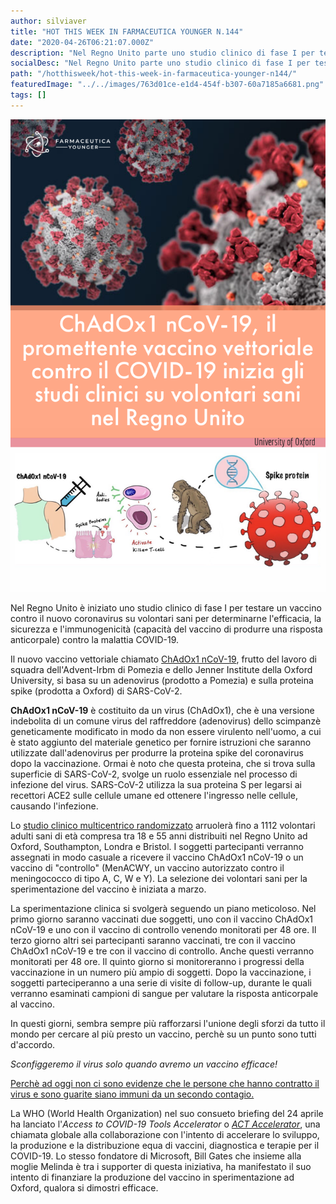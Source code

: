 ```yaml
---
author: silviaver
title: "HOT THIS WEEK IN FARMACEUTICA YOUNGER N.144"
date: "2020-04-26T06:21:07.000Z"
description: "Nel Regno Unito parte uno studio clinico di fase I per testare un vaccino contro il nuovo coronavirus su volontari sani per determinarne l'efficacia, la sicurezza e l'immunogenicità (capacità del vaccino di attivare una risposta anticorpale) contro la malattia COVID-19."
socialDesc: "Nel Regno Unito parte uno studio clinico di fase I per testare un vaccino contro il nuovo coronavirus su volontari sani per determinarne l'efficacia, la sicurezza e l'immunogenicità (capacità del vaccino di attivare una risposta anticorpale) contro la malattia COVID-19."
path: "/hotthisweek/hot-this-week-in-farmaceutica-younger-n144/"
featuredImage: "../../images/763d01ce-e1d4-454f-b307-60a7185a6681.png"
tags: []
---
```


![](../../images/763d01ce-e1d4-454f-b307-60a7185a6681.png)

Nel Regno Unito è iniziato uno studio clinico di fase I per testare un vaccino contro il nuovo coronavirus su volontari sani per determinarne l'efficacia, la sicurezza e l'immunogenicità (capacità del vaccino di produrre una risposta anticorpale) contro la malattia COVID-19.

Il nuovo vaccino vettoriale chiamato [ChAdOx1 nCoV-19](http://www.ox.ac.uk/news/2020-04-23-oxford-covid-19-vaccine-begins-human-trial-stage), frutto del lavoro di squadra dell'Advent-Irbm di Pomezia e dello Jenner Institute della Oxford University, si basa su un adenovirus (prodotto a Pomezia) e sulla proteina spike (prodotta a Oxford) di SARS-CoV-2.

**ChAdOx1 nCoV-19** è costituito da un virus (ChAdOx1), che è una versione indebolita di un comune virus del raffreddore (adenovirus) dello scimpanzè geneticamente modificato in modo da non essere virulento nell'uomo, a cui è stato aggiunto del materiale genetico per fornire istruzioni che saranno utilizzate dall'adenovirus per produrre la proteina spike del coronavirus dopo la vaccinazione. Ormai è noto che questa proteina, che si trova sulla superficie di SARS-CoV-2, svolge un ruolo essenziale nel processo di infezione del virus. SARS-CoV-2 utilizza la sua proteina S per legarsi ai recettori ACE2 sulle cellule umane ed ottenere l'ingresso nelle cellule, causando l'infezione.

Lo [studio clinico multicentrico randomizzato](https://clinicaltrials.gov/ct2/show/NCT04324606) arruolerà fino a 1112 volontari adulti sani di età compresa tra 18 e 55 anni distribuiti nel Regno Unito ad Oxford, Southampton, Londra e Bristol. I soggetti partecipanti verranno assegnati in modo casuale a ricevere il vaccino ChAdOx1 nCoV-19 o un vaccino di "controllo" (MenACWY, un vaccino autorizzato contro il meningococco di tipo A, C, W e Y). La selezione dei volontari sani per la sperimentazione del vaccino è iniziata a marzo.

La sperimentazione clinica si svolgerà seguendo un piano meticoloso. Nel primo giorno saranno vaccinati due soggetti, uno con il vaccino ChAdOx1 nCoV-19 e uno con il vaccino di controllo venendo monitorati per 48 ore. Il terzo giorno altri sei partecipanti saranno vaccinati, tre con il vaccino ChAdOx1 nCoV-19 e tre con il vaccino di controllo. Anche questi verranno monitorati per 48 ore. Il quinto giorno si monitoreranno i progressi della vaccinazione in un numero più ampio di soggetti. Dopo la vaccinazione, i soggetti parteciperanno a una serie di visite di follow-up, durante le quali verranno esaminati campioni di sangue per valutare la risposta anticorpale al vaccino.

In questi giorni, sembra sempre più rafforzarsi l'unione degli sforzi da tutto il mondo per cercare al più presto un vaccino, perchè su un punto sono tutti d'accordo.

_Sconfiggeremo il virus solo quando avremo un vaccino efficace!_

[Perchè ad oggi non ci sono evidenze che le persone che hanno contratto il virus e sono guarite siano immuni da un secondo contagio.](https://www.who.int/news-room/commentaries/detail/immunity-passports-in-the-context-of-covid-19)

La WHO (World Health Organization) nel suo consueto briefing del 24 aprile ha lanciato l'_Access to COVID-19 Tools Accelerator_ o [_ACT Accelerator_](<file:///Users/silviavernotico/Downloads/access-to-covid-19-tools-(act)-accelerator-call-to-action-24april2020.pdf>), una chiamata globale alla collaborazione con l'intento di accelerare lo sviluppo, la produzione e la distribuzione equa di vaccini, diagnostica e terapie per il COVID-19. Lo stesso fondatore di Microsoft, Bill Gates che insieme alla moglie Melinda è tra i supporter di questa iniziativa, ha manifestato il suo intento di finanziare la produzione del vaccino in sperimentazione ad Oxford, qualora si dimostri efficace.
